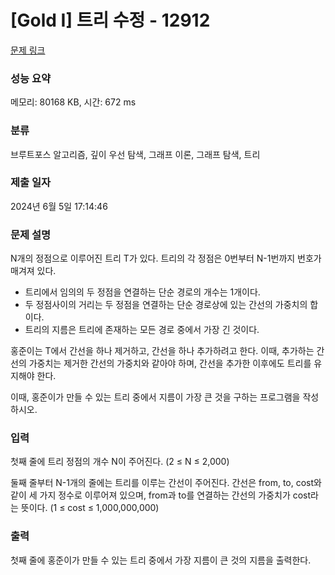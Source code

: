 # [Gold I] 트리 수정 - 12912 

[문제 링크](https://www.acmicpc.net/problem/12912) 

### 성능 요약

메모리: 80168 KB, 시간: 672 ms

### 분류

브루트포스 알고리즘, 깊이 우선 탐색, 그래프 이론, 그래프 탐색, 트리

### 제출 일자

2024년 6월 5일 17:14:46

### 문제 설명

<p>N개의 정점으로 이루어진 트리 T가 있다. 트리의 각 정점은 0번부터 N-1번까지 번호가 매겨져 있다.</p>

<ul>
	<li>트리에서 임의의 두 정점을 연결하는 단순 경로의 개수는 1개이다.</li>
	<li>두 정점사이의 거리는 두 정점을 연결하는 단순 경로상에 있는 간선의 가중치의 합이다.</li>
	<li>트리의 지름은 트리에 존재하는 모든 경로 중에서 가장 긴 것이다.</li>
</ul>

<p>홍준이는 T에서 간선을 하나 제거하고, 간선을 하나 추가하려고 한다. 이때, 추가하는 간선의 가중치는 제거한 간선의 가중치와 같아야 하며, 간선을 추가한 이후에도 트리를 유지해야 한다.</p>

<p>이때, 홍준이가 만들 수 있는 트리 중에서 지름이 가장 큰 것을 구하는 프로그램을 작성하시오.</p>

### 입력 

 <p>첫째 줄에 트리 정점의 개수 N이 주어진다. (2 ≤ N ≤ 2,000)</p>

<p>둘째 줄부터 N-1개의 줄에는 트리를 이루는 간선이 주어진다. 간선은 from, to, cost와 같이 세 가지 정수로 이루어져 있으며, from과 to를 연결하는 간선의 가중치가 cost라는 뜻이다. (1 ≤ cost ≤ 1,000,000,000)</p>

### 출력 

 <p>첫째 줄에 홍준이가 만들 수 있는 트리 중에서 가장 지름이 큰 것의 지름을 출력한다.</p>

